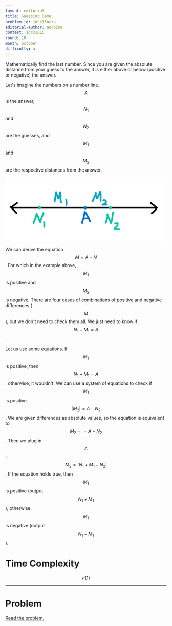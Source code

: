 ```yaml
---
layout: editorial
title: Guessing Game
problem-id: jdcc15octa
editorial-author: aurpine
contest: jdcc2015
round: 10
month: october
difficulty: a
---
```


Mathematically find the last number. Since you are given the absolute distance from your guess to the answer, it is either above or below (positive or negative) the answer.

Let's imagine the numbers on a number line. $$A$$ is the answer, $$N_1$$ and $$N_2$$ are the guesses, and $$M_1$$ and $$M_2$$ are the respective distances from the answer.

<img class="figure" src="/assets/cpt/editorials/jdcc15octa.png">

We can derive the equation $$M = A − N$$. For which in the example above, $$M_1$$ is positive and $$M_2$$ is negative. There are four cases of combinations of positive and negative differences ($$M$$), but we don't need to check them all. We just need to know if $$N_1 + M_1 = A$$.

Let us use some equations. If $$M_1$$ is positive, then $$N_1 + M_1 = A$$, otherwise, it wouldn't. We can use a system of equations to check if $$M_1$$ is positive. $$\vert M_2\vert = A - N_2$$. We are given differences as absolute values, so the equation is equivalent to $$M_2 == A - N_2$$. Then we plug in $$A$$: $$M_2 = \vert N_1 + M_1 - N_2\vert $$. If the equation holds true, then $$M_1$$ is positive (output $$N_1 + M_1$$), otherwise, $$M_1$$ is negative (output $$N_1 - M_1$$).

# Time Complexity
$$\mathcal{O}(1)$$

---

# Problem
[Read the problem.](/cpt-problems/jdcc/2015/october/a)
